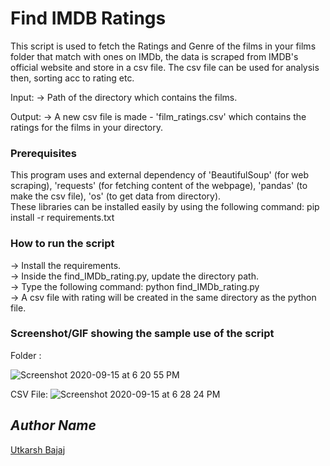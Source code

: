 # Find IMDB Ratings 
<!--Remove the below lines and add yours -->
This script is used to fetch the Ratings and Genre of the films in your films folder that match with ones on IMDb, the data is scraped from IMDB's official website and store in a csv file. The csv file can be used for analysis then, sorting acc to rating etc. 

Input: -> Path of the directory which contains the films. 

Output: -> A new csv file is made - 'film_ratings.csv' which contains the ratings for the films in your directory. 

### Prerequisites
<!--Remove the below lines and add yours -->
This program uses and external dependency of 'BeautifulSoup' (for web scraping), 'requests' (for fetching content of the webpage), 'pandas' (to make the csv file), 'os' (to get data from directory). <br>
These libraries can be installed easily by using the following command: pip install -r requirements.txt

### How to run the script
<!--Remove the below lines and add yours -->
-> Install the requirements. <br>
-> Inside the find_IMDb_rating.py, update the directory path. <br>
-> Type the following command: python find_IMDb_rating.py <br>
-> A csv file with rating will be created in the same directory as the python file. <br>

### Screenshot/GIF showing the sample use of the script
<!--Remove the below lines and add yours -->
Folder :

![Screenshot 2020-09-15 at 6 20 55 PM](https://user-images.githubusercontent.com/44445191/93214776-375f7280-f783-11ea-90a3-dcd29a84d7fc.png)

CSV File:
![Screenshot 2020-09-15 at 6 28 24 PM](https://user-images.githubusercontent.com/44445191/93214767-32022800-f783-11ea-893d-7f45240b6dc5.png)


## *Author Name*
<!--Remove the below lines and add yours -->
<a href = "https://github.com/utkarshbajaj"> Utkarsh Bajaj </a>
